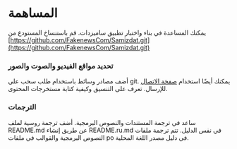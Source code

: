 # المساهمة

يمكنك المساعدة في بناء واختبار تطبيق ساميزدات. قم باستنساخ المستودع من
[https://github.com/FakenewsCom/Samizdat.git](https://github.com/FakenewsCom/Samizdat.git)

### تحديد مواقع الفيديو والصوت والصور

أضف مصادر وسائط باستخدام طلب سحب على git. يمكنك أيضًا استخدام [صفحة الاتصال](../contact/) للإرسال.
تعرف على التنسيق وكيفية كتابة مستخرجات المحتوى.

### الترجمات

ساعد في ترجمة المستندات والنصوص البرمجية. أضف ترجمة روسية لملف README.md عن طريق إنشاء README.ru.md في نفس
الدليل. تتم ترجمة ملفات النصوص البرمجية والقوالب في ملفات po في دليل مصدر اللغة المحلية.